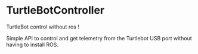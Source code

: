 # TurtleBotController
TurtleBot control without ros !

Simple API to control and get telemetry from the Turtlebot USB port without having to install ROS. 
